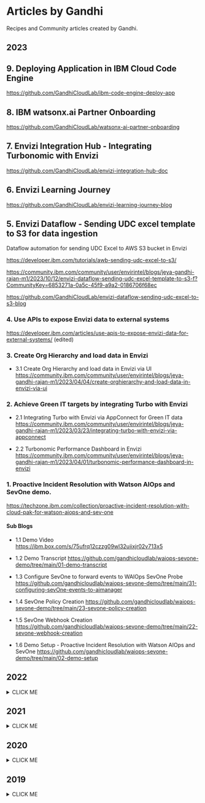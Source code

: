 # Articles by Gandhi

Recipes and Community articles created by Gandhi.


## 2023

## 9. Deploying Application in IBM Cloud Code Engine

https://github.com/GandhiCloudLab/ibm-code-engine-deploy-app

## 8. IBM watsonx.ai Partner Onboarding

https://github.com/GandhiCloudLab/watsonx-ai-partner-onboarding

## 7. Envizi Integration Hub - Integrating Turbonomic with Envizi

https://github.com/GandhiCloudLab/envizi-integration-hub-doc

## 6. Envizi Learning Journey

https://github.com/GandhiCloudLab/envizi-learning-journey-blog

## 5. Envizi Dataflow - Sending UDC excel template to S3 for data ingestion

Dataflow automation for sending UDC Excel to AWS S3 bucket in Envizi

https://developer.ibm.com/tutorials/awb-sending-udc-excel-to-s3/

https://community.ibm.com/community/user/envirintel/blogs/jeya-gandhi-rajan-m1/2023/10/12/envizi-dataflow-sending-udc-excel-template-to-s3-f?CommunityKey=6853271a-0a5c-45f9-a9a2-0186706f68ec

https://github.com/GandhiCloudLab/envizi-dataflow-sending-udc-excel-to-s3-blog

### 4. Use APIs to expose Envizi data to external systems
https://developer.ibm.com/articles/use-apis-to-expose-envizi-data-for-external-systems/ (edited)

### 3. Create Org Hierarchy and load data in Envizi

- 3.1 Create Org Hierarchy and load data in Envizi via UI
https://community.ibm.com/community/user/envirintel/blogs/jeya-gandhi-rajan-m1/2023/04/04/create-orghierarchy-and-load-data-in-envizi-via-ui

### 2. Achieve Green IT targets by integrating Turbo with Envizi

- 2.1 Integrating Turbo with Envizi via AppConnect for Green IT data
https://community.ibm.com/community/user/envirintel/blogs/jeya-gandhi-rajan-m1/2023/03/23/integrating-turbo-with-envizi-via-appconnect

- 2.2 Turbonomic Performance Dashboard in Envizi
https://community.ibm.com/community/user/envirintel/blogs/jeya-gandhi-rajan-m1/2023/04/01/turbonomic-performance-dashboard-in-envizi


### 1. Proactive Incident Resolution with Watson AIOps and SevOne demo. 
https://techzone.ibm.com/collection/proactive-incident-resolution-with-cloud-pak-for-watson-aiops-and-sev-one

#### Sub Blogs
- 1.1 Demo Video
https://ibm.box.com/s/75ufrq12czzg09wl32uiixjr02v713x5

- 1.2 Demo Transcript
https://github.com/gandhicloudlab/waiops-sevone-demo/tree/main/01-demo-transcript

- 1.3 Configure SevOne to forward events to WAIOps SevOne Probe 
https://github.com/gandhicloudlab/waiops-sevone-demo/tree/main/31-configuring-sevOne-events-to-aimanager

- 1.4 SevOne Policy Creation
https://github.com/gandhicloudlab/waiops-sevone-demo/tree/main/23-sevone-policy-creation

- 1.5 SevOne Webhook Creation
https://github.com/gandhicloudlab/waiops-sevone-demo/tree/main/22-sevone-webhook-creation

- 1.6 Demo Setup - Proactive Incident Resolution with Watson AIOps and SevOne
https://github.com/gandhicloudlab/waiops-sevone-demo/tree/main/02-demo-setup


## 2022

<details><summary>CLICK ME</summary>

### 23. Watson AIOps 3.5 Temporal Group Training with SevOne Events
https://community.ibm.com/community/user/aiops/blogs/jeya-gandhi-rajan-m1/2022/12/05/watson-aiops-35-temporal-group-training-with-sevon

### 22. Creating IBM SevOne Topology in IBM Watson AIOps 3.5
https://community.ibm.com/community/user/aiops/blogs/jeya-gandhi-rajan-m1/2022/12/05/creating-ibm-sevone-topology-in-ibm-watson-aiops-3

### 21. Insights on Watson AIOps Topology Match Tokens
https://community.ibm.com/community/user/aiops/blogs/jeya-gandhi-rajan-m1/2022/12/06/insights-on-watson-aiops-topology-match-tokens

### 20. Insights on Watson AIOps Topology Merge Rules
https://community.ibm.com/community/user/aiops/blogs/jeya-gandhi-rajan-m1/2022/12/06/insights-on-watson-aiops-topology-merge-rules

### 19. IBM Watson AIOps 3.5 Integration with IBM SevOne
https://community.ibm.com/community/user/aiops/blogs/jeya-gandhi-rajan-m1/2022/11/29/ibm-watson-aiops-35-integration-with-ibm-sevone

### 18. Sending Events to Watson AIOps 3.5 using Generic Webhook Probe
https://community.ibm.com/community/user/aiops/blogs/jeya-gandhi-rajan-m1/2022/11/29/sending-events-to-watson-aiops-35-using-generic-we

### 17. Simple scripts to install Watson AIOps 3.5
https://community.ibm.com/community/user/aiops/blogs/jeya-gandhi-rajan-m1/2022/11/29/simple-scripts-to-install-watson-aiops-35



### 16. WAIOps v3.3 - Part 13 : Inferencing - Resolve Incidents
https://community.ibm.com/community/user/aiops/blogs/jeya-gandhi-rajan-m1/2022/05/06/waiops-v33-part-13-inferencing-resolve-incidents

### 15. WAIOps v3.3 - Part 12 : Inferencing - View Results
https://community.ibm.com/community/user/aiops/blogs/jeya-gandhi-rajan-m1/2022/05/06/waiops-v33-part-12-inferencing-view-results

### 14. WAIOps v3.3 - Part 11 : Inferencing
https://community.ibm.com/community/user/aiops/blogs/jeya-gandhi-rajan-m1/2022/05/06/waiops-v33-part-11-inferencing

### 13. WAIOps v3.3 - Part 10 : Training
https://community.ibm.com/community/user/aiops/blogs/jeya-gandhi-rajan-m1/2022/05/06/waiops-v33-part-10-training

### 12. WAIOps v3.3 - Part 09 : Create Runbook
https://community.ibm.com/community/user/aiops/blogs/jeya-gandhi-rajan-m1/2022/05/06/waiops-v33-part-09-create-runbook

### 11. WAIOps v3.3 - Part 08 : Create AI-Model Definition
https://community.ibm.com/community/user/aiops/blogs/jeya-gandhi-rajan-m1/2022/05/06/waiops-v33-part-08-create-ai-model-definition

### 10. WAIOps v3.3 - Part 07 : Create Application in AI-Manager
https://community.ibm.com/community/user/aiops/blogs/jeya-gandhi-rajan-m1/2022/05/06/waiops-v33-part-07-create-application-in-ai-manage

### 9. WAIOps v3.3 - Part 06 : Slack Account Creation and Integration
https://community.ibm.com/community/user/aiops/blogs/jeya-gandhi-rajan-m1/2022/05/06/waiops-v33-part-06-slack-account-creation-and-inte

### 8. WAIOps v3.3 - Part 05 : Create Data and Tool Integrations
https://community.ibm.com/community/user/aiops/blogs/jeya-gandhi-rajan-m1/2022/05/06/waiops-v33-part-05-create-data-and-tool-integratio

### 7. WAIOps v3.3 - Part 04 : Installing iLender App
https://community.ibm.com/community/user/aiops/blogs/jeya-gandhi-rajan-m1/2022/05/06/waiops-v33-part-04-installing-ilender-app

### 6. WAIOps v3.3 - Part 03 : Installing Humio
https://community.ibm.com/community/user/aiops/blogs/jeya-gandhi-rajan-m1/2022/05/06/waiops-v33-part-03-installing-humio

### 5. WAIOps v3.3 - Part 02 : Watson AIOps AI-Manager Installation
https://community.ibm.com/community/user/aiops/blogs/jeya-gandhi-rajan-m1/2022/05/06/waiops-v33-part-02-watson-aiops-ai-manager-install

### 4. WAIOps v3.3 - Part 01 : Watson AIOps 3.3 Demo Setup
https://community.ibm.com/community/user/aiops/blogs/jeya-gandhi-rajan-m1/2022/05/06/waiops-v33-part-01-watson-aiops-33-demo-setup

### 3. AIOps v3.2 - Topology API Part 3 : Create, Link and Delete topology nodes using API
https://community.ibm.com/community/user/aiops/blogs/jeya-gandhi-rajan-m1/2022/03/07/aiops-v32-topology-api-part-3-create-link-and-dele

### 2. AIOps v3.2 - Topology API Part 2 : Create BookInfo App Topology using API
https://community.ibm.com/community/user/aiops/blogs/jeya-gandhi-rajan-m1/2022/03/07/aiops-v32-topology-api-part-2-create-topology-for

### 1. AIOps v3.2 - Topology API Part 1 : Enabling Topology Manager API
https://community.ibm.com/community/user/aiops/blogs/jeya-gandhi-rajan-m1/2022/03/07/aiops-v32-topology-api-part-1-enabling-topology-ma

</details>

## 2021

<details><summary>CLICK ME</summary>

### 44. WAIOps v3.2 - Series 01 : Watson AIOps 3.2 Demo Setup
https://community.ibm.com/community/user/aiops/blogs/jeya-gandhi-rajan-m1/2021/12/27/waiops-v32-series-01-watson-aiops-32-demo-setup

### 43. WAIOps v3.2 - Series 02 : Watson AIOps AI-Manager Installation
https://community.ibm.com/community/user/aiops/blogs/jeya-gandhi-rajan-m1/2021/12/27/waiops-v32-series-02-watson-aiops-ai-manager-insta

### 42. WAIOps v3.2 - Series 03 : Installing iLender App
https://community.ibm.com/community/user/aiops/blogs/jeya-gandhi-rajan-m1/2021/12/27/waiops-v32-series-03-installing-ilender-app

### 41. WAIOps v3.2 - Series 04 : Create Data and Tool Integrations
https://community.ibm.com/community/user/aiops/blogs/jeya-gandhi-rajan-m1/2021/12/27/waiops-v32-series-04-create-data-and-tool-integrat

### 40. WAIOps v3.2 - Series 05 : Slack Account Creation and Integration
https://community.ibm.com/community/user/aiops/blogs/jeya-gandhi-rajan-m1/2021/12/27/waiops-v32-series-05-slack-account-creation-and-in

### 39. WAIOps v3.2 - Series 06 : Create Application in AI-Manager
https://community.ibm.com/community/user/aiops/blogs/jeya-gandhi-rajan-m1/2021/12/27/waiops-v32-series-06-create-application-in-ai-mana

### 38. WAIOps v3.2 - Series 07 : Create AI-Model Definition
https://community.ibm.com/community/user/aiops/blogs/jeya-gandhi-rajan-m1/2021/12/27/waiops-v32-series-07-create-ai-model-definition

### 37. WAIOps v3.2 - Series 08 : Training
https://community.ibm.com/community/user/aiops/blogs/jeya-gandhi-rajan-m1/2021/12/27/waiops-v32-series-08-training

### 36. WAIOps v3.2 - Series 09 : Inferencing
https://community.ibm.com/community/user/aiops/blogs/jeya-gandhi-rajan-m1/2021/12/27/waiops-v32-series-09-inferencing

### 35. Installing Humio on RedHat Openshift
https://community.ibm.com/community/user/aiops/blogs/jeya-gandhi-rajan-m1/2021/12/28/installing-humio-on-redhat-openshift

### 34. Sending Instana Events to WAIOps 3.2.0 AIMgr
https://community.ibm.com/community/user/aiops/blogs/jeya-gandhi-rajan-m1/2021/12/28/sending-instana-events-to-waiops-320-aimgr

### 33. WAIOps Demo with Instana and iLender App : 5 - Inferencing
https://community.ibm.com/community/user/aiops/blogs/jeya-gandhi-rajan-m1/2021/09/21/waiops-ins-ilender-5-inferencing

### 32. WAIOps Demo with Instana and iLender App : 4 - App and AI Model Management and Training
https://community.ibm.com/community/user/aiops/blogs/jeya-gandhi-rajan-m1/2021/09/21/waiops-ins-ilender-4-app-aimodel-training

### 31. WAIOps Demo with Instana and iLender App : 3 - Data and Tool Integrations
https://community.ibm.com/community/user/aiops/blogs/jeya-gandhi-rajan-m1/2021/09/21/waiops-ins-ilender-3-data-tool-integration

### 30. WAIOps Demo with Instana and iLender App : 2 - Initial Configuration
https://community.ibm.com/community/user/aiops/blogs/jeya-gandhi-rajan-m1/2021/09/21/waiops-ins-ilender-2-initial-configuration

### 29. WAIOps Demo with Instana and iLender App : 1 - Overview
https://community.ibm.com/community/user/aiops/blogs/jeya-gandhi-rajan-m1/2021/09/21/waiops-ins-ilender-1-overview

### 28. ServiceNow and WAIOps : 3 - Configuring Watson AIOps roles to ServiceNow users
https://community.ibm.com/community/user/aiops/blogs/jeya-gandhi-rajan-m1/2021/09/08/snow-waiops-3-configuring-waiops-roles-in-snow

### 27. ServiceNow and WAIOps : 2 - Installing Watson AIOps App plugin in ServiceNow Developer Instance
https://community.ibm.com/community/user/aiops/blogs/jeya-gandhi-rajan-m1/2021/09/08/snow-waiops-2-installing-waiops-app-plugin

### 26. ServiceNow and WAIOps : 1 - Create ServiceNow incidents for Similar Incidents in Watson AIOps
https://community.ibm.com/community/user/aiops/blogs/jeya-gandhi-rajan-m1/2021/09/08/snow-waiops-1-create-snow-incidents

### 25.Instana and WAIOps Integration : 7 - Create Alert in Instana
https://community.ibm.com/community/user/aiops/blogs/jeya-gandhi-rajan-m1/2021/09/08/ins-waiops-7-create-alert-in-instana

### 24.Instana and WAIOps Integration : 6 - Create Alert Channels in Instana
https://community.ibm.com/community/user/aiops/blogs/jeya-gandhi-rajan-m1/2021/09/08/ins-waiops-6-create-alert-channels-in-instana

### 23.Instana and WAIOps Integration : 5 - Create Events in Instana
https://community.ibm.com/community/user/aiops/blogs/jeya-gandhi-rajan-m1/2021/09/08/ins-waiops-5-create-events-in-instana

### 22.Instana and WAIOps Integration : 4 - Create Custom Payload in Instana
https://community.ibm.com/community/user/aiops/blogs/jeya-gandhi-rajan-m1/2021/09/08/ins-waiops-4-create-custom-payload-in-instana

### 21.Instana and WAIOps Integration : 3 - Create Application in Instana
https://community.ibm.com/community/user/aiops/blogs/jeya-gandhi-rajan-m1/2021/09/08/ins-waiops-3-create-application-in-instana

### 20.Instana and WAIOps Integration : 2 - Create Instana Webhook in Watson AIOps Event Manager NOI
https://community.ibm.com/community/user/aiops/blogs/jeya-gandhi-rajan-m1/2021/09/08/ins-waiops-2-create-instana-webhook-in-waiops

### 19.Instana and WAIOps Integration : 1 - Integrating Instana with Watson AIOps
https://community.ibm.com/community/user/aiops/blogs/jeya-gandhi-rajan-m1/2021/09/08/ins-waiops-1-integrating-instana-with-watson-aiops


### 18. AIOps v3.1 - Series 10 : Create and Execute RunBook in Watson AIOps
https://community.ibm.com/community/user/aiops/blogs/jeya-gandhi-rajan-m1/2021/06/27/aiops-v31-series-10-create-and-execute-runbook-in

### 17. AIOps v3.1 - Series 09 : BookInfo Demo Setup for AIOps
https://community.ibm.com/community/user/aiops/blogs/jeya-gandhi-rajan-m1/2021/05/12/aiops-v31-series-09-bookinfo-demo-setup-for-aiops

### 16. AIOps v3.1 - Series 08 : Installing BookInfo app for AIOps
https://community.ibm.com/community/user/aiops/blogs/jeya-gandhi-rajan-m1/2021/05/12/aiops-v31-series-08-installing-bookinfo-app-for-ai

### 15. AIOps v3.1 - Series 07 : Configuring Event Manager
https://community.ibm.com/community/user/aiops/blogs/jeya-gandhi-rajan-m1/2021/05/12/aiops-v31-series-07-configuring-event-manager

### 14. AIOps v3.1 - Series 06 : Inferencing Log Anomaly, Event Grouping and Similar Incidents
https://community.ibm.com/community/user/aiops/blogs/jeya-gandhi-rajan-m1/2021/05/12/aiops-v31-series-06-inferencing-log-anomaly-event

### 13. AIOps v3.1 - Series 05 : Training Logs, Events and Incidents
https://community.ibm.com/community/user/aiops/blogs/jeya-gandhi-rajan-m1/2021/05/12/aiops-v31-series-05-training-logs-events-and-incid

### 12. AIOps v3.1 - Series 04 : Create Training Definition for Logs, Events and Incidents
https://community.ibm.com/community/user/aiops/blogs/jeya-gandhi-rajan-m1/2021/05/12/aiops-v31-series-04-create-training-definition-for

### 11. AIOps v3.1 - Series 03 : Create Application using Kubernetes Observer
https://community.ibm.com/community/user/aiops/blogs/jeya-gandhi-rajan-m1/2021/05/12/aiops-v31-series-03-create-application-using-kuber

### 10. AIOps v3.1 - Series 02 : Slack Account Creation and Integration
https://community.ibm.com/community/user/aiops/blogs/jeya-gandhi-rajan-m1/2021/05/12/aiops-v31-series-02-slack-account-creation-and-int

### 9. AIOps v3.1 - Series 01 : Data and Tool Integrations
https://community.ibm.com/community/user/aiops/blogs/jeya-gandhi-rajan-m1/2021/05/12/aiops-v31-series-01-data-and-tool-integrations

### 8. Using AI-Manager APIs in Watson AI-Ops

https://community.ibm.com/community/user/aiops/blogs/jeya-gandhi-rajan-m1/2021/03/29/using-ai-manager-apis-in-watson-ai-ops

Published on Mar 29, 2021

### 7. Similar Incidents by AI-Manager in Watson AIOps
https://community.ibm.com/community/user/middleware/blogs/jeya-gandhi-rajan-m1/2021/02/23/similar-incidents-by-ai-manager-in-watson-aiops

Published on Feb 24, 2021

### 6. Training Similar Incidents for AI Manager in Watson AIOps
https://community.ibm.com/community/user/middleware/blogs/jeya-gandhi-rajan-m1/2021/02/23/training-similar-incidents-for-ai-manager-in-watso

Published on Feb 24, 2021

### 5. Event Grouping by AI-Manager in Watson AIOps
https://community.ibm.com/community/user/middleware/blogs/jeya-gandhi-rajan-m1/2021/02/23/event-grouping-by-ai-manager-in-watson-aiops

Published on Feb 24, 2021

### 4. Training Events for AI-Manager in Watson AIOps
https://community.ibm.com/community/user/middleware/blogs/jeya-gandhi-rajan-m1/2021/02/23/training-events-for-ai-manager-in-watson-aiops

Published on Feb 24, 2021

### 3. Log Anomaly Detection by AI-Manager in Watson AI-Ops

This article showcase the Log Anomaly detection capability of AI-Manager in Watson AI-Ops using LogDNA and BookInfo app.

https://community.ibm.com/community/user/middleware/blogs/jeya-gandhi-rajan-m1/2021/02/14/log-anomaly-detection-by-ai-manager-in-w-ai-ops

Published on Feb 15, 2021

### 2. Training Log anomaly models for AI Manager in Watson AIOps

This article explains about how to train normal logs from LogDNA and create log anomaly models for AI Manager in Watson AIOps.


https://community.ibm.com/community/user/middleware/blogs/jeya-gandhi-rajan-m1/2021/02/10/training-log-anomaly-models-for-ai-manager

Published on Feb 10, 2021


### 1. Configuring AI-Manager in Watson AI-Ops

This article explains about how to configure AI-Manager for training and inferencing the logs/events/incidents.


https://community.ibm.com/community/user/middleware/blogs/jeya-gandhi-rajan-m1/2021/02/09/configuring-ai-manager-in-watson-ai-ops

Published on Feb 9, 2021


</details>

## 2020
<details><summary>CLICK ME</summary>


### 18. MCM Monitoring Configuration Setup : use case - Web UI is becoming slow

This recipe explains about the following. 1. Incident details - Web UI Responding Slow, 2. Configuring Threshold, 3. Configuring Runbook, 4. Configuring Event Policies, 5. Configuring Incident Policies

https://developer.ibm.com/recipes/tutorials/mcm-monitoring-configuration-setup-use-case-web-ui-is-becoming-slow/

Published on July 30, 2020



### 17. MCM Monitoring Configuration Setup : use case - Notification messages are not received

This recipe explains about the following. 1. Incident details - Notification messages are not received, 2. Configuring Threshold, 3. Configuring Runbook, 4. Configuring Event Policies, 5. Configuring Incident Policies

https://developer.ibm.com/recipes/tutorials/mcm-monitoring-configuration-setup-use-case-notification-messages-are-not-received/

Published on July 30, 2020



### 16. MCM Monitoring : use case - Web UI is becoming slow

This recipe explains about the following. 1. Use case - Web UI is becoming slow, 2. Incident Details related to the use case, 3. How SRE is anaylsing and fixing the incident

https://developer.ibm.com/recipes/tutorials/mcm-monitoring-use-case-web-ui-is-becoming-slow/

Published on July 29, 2020



### 15. MCM Monitoring : use case - Notification messages are not received

This recipe explains about the following. 1. Use case - Notification messages are not received, 2. Incident Details related to the use case, 3. How SRE is anaylsing and fixing the incident

https://developer.ibm.com/recipes/tutorials/mcm-monitoring-use-case-notification-messages-are-not-received/

Published on July 29, 2020



### 14. MCM - App Management and Sample apps

This recipe explains about the following. 1. MCM Application management capabilities, 2. MCM Application resources , 3. Sample apps for Channel types Namespace, Helm and Git

https://developer.ibm.com/recipes/tutorials/mcm-app-management-and-sample-apps/

Published on July 22, 2020



### 13. Part 1: Instrumenting Micro-Services and Monitoring through Golden Signals in Cloud Pak for Multi-Cloud Management

This recipe explains about the following. Server prerequisite for Monitoring Installation of J2SE Runtime Data Collector instrumented UPro app Accessing the installed application Monitoring Golden Signals

https://developer.ibm.com/recipes/tutorials/installing-runtime-data-collector-instrumented-app-and-monitoring-mcm-golden-signals/

Published on July 7, 2020 


### 12. Implementing MCM Service Discovery in RHOCP 4.3 Clusters

This recipe explains about the following. 1. Configuring DNS in Managed Cluster for Service Discovery 2. Installing a sample application 3. Required Kubernetes objects changes for Service Discovery

https://developer.ibm.com/recipes/tutorials/implementing-mcm-service-discovery-in-rhocp-4-3-clusters/

Published on June 21, 2020



### 11. DevSecOps using Aquasec Trivy

Recipe explains about ...  1. How to integrate trivy in Jenkins   2. How to integrate trivy in Tekton

https://developer.ibm.com/recipes/tutorials/devsecops-using-aquasec-trivy/

Published on May 14, 2020



### 10. Creating Private Catalog Tiles in IBM Cloud

Recipe explains about ... 1. Create Private Catalog in IBM Cloud  2. Create Tiles in Private Catalog  3. View Tiles  4. Run tiles

https://developer.ibm.com/recipes/tutorials/creating-private-catalog-tiles-in-ibm-cloud/

Published on May 8, 2020



### 9. Monitoring with Prometheus and Grafana in RedHat Openshift 4.3

Recipe explains about ... 1. How to use default Grafana dashboard 2. How to install Prometheus and Grafana Operators 3. How to install Prometheus and Grafana Operators instances, service monitors and dashboards 4. How to import and view Custom dashboards

https://developer.ibm.com/recipes/tutorials/monitoring-with-prometheus-and-grafana-in-redhat-openshift-4-3/

Published on April 15, 2020



### 8. Configuring Sysdig for Openshift Cluster Monitoring with IBM Cloud

This recipe explains about how to configure Sysdig in Openshift for cluster Monitoring. SysDig instance is installed in IBM Cloud, Sysdig Agent is deployed in Openshift. Recipe shows different graphs available in Sysdig.

https://developer.ibm.com/recipes/tutorials/configuring-sysdig-for-openshift-cluster-monitoring-with-ibm-cloud/

Published on April 15, 2020 


### 7. Application Migration using Transformation Advisor and Tekton pipeline

Application Migration using Transformation Advisor and Tekton pipeline
View Migration Complexity in TA Push Migration artifacts to GIT Repo from TA Configure a Webhook in Tekton Modify source code in GIT View Tekton pipeline running View application deployed in OC Access the application in browse

https://developer.ibm.com/recipes/tutorials/application-migration-using-transformation-advisor-and-tekton-pipeline/

Published on March 5, 2020 




### 6. Tekton Pipeline for Transformation Advisor generated Liberty App

TA generates migration artifacts to deploy an app in Kubernetes. Using Tekton Pipeline, we build docker image and deploy app in Openshift. A resource called `Task` contains steps to do the same. Lets install the pipeline and understand its resources.

https://developer.ibm.com/recipes/tutorials/tekton-pipeline-for-transformation-advisor-generated-liberty-app/

Published on March 5, 2020




### 5. IBM Cloud Pak for Applications v4.0.1 Installation on RHOCP 4.2 or 4.3

The detailed steps to install IBM Cloud Pak for applications v4.0.1 on top of RedHat Openshift Container Platform v4.2 or v4.3 cluster is described here.

https://developer.ibm.com/recipes/tutorials/ibm-cloud-pak-for-applications-v4-0-1-installation/

Published on March 5, 2020




### 4. A best Practice in Dockerizing Vue.js Application

This recipe explains a very important Best Practice in Dockerizing the Vue.js application. The same could be applicable for any Node.js applications as well.

https://developer.ibm.com/recipes/tutorials/a-best-practice-in-dockerizing-vue-js-application/

Published on March 2, 2020




### 3. Deploying Appsody app in Openshift using Tekton pipeline

The Objective of this recipe is to explain the following. Create a springboot application using Appsody Run the application locally using Appsody Create Tekton pipeline for the application from Kabanero Push the application to OCP through Tekton

https://developer.ibm.com/recipes/tutorials/deploying-appsody-app-in-openshift-using-tekton-pipeline/


Published on January 13, 2020




### 2. Cloud Pak for Applications 4.0 Installation on OCP 4.2

This recipe explains the steps to install Cloud Pak for applications v4.0 on top of OCP 4.2 version. Most of the steps mentioned below to be done from your local system. Switch to infra node, when it is explicitly mentioned.

https://developer.ibm.com/recipes/tutorials/cloud-pak-for-applications-4-0-installation-on-ocp-4-2/



Published on January 8, 2020



### 1. Deploy a Serverless Application using Knative in OpenShift 4.2 (CP4App 4.0)

In this recipe we are going deploy an knative app in OCP 4.2 containing Cloud Pak for Application 4.0 Here we are going to focus more on "Virtual Service not ready" error while deploying knative app.

https://developer.ibm.com/recipes/tutorials/deploy-a-serverless-application-using-knative-in-openshift-4-2-cp4app-4-0/


Published on January 3, 2020

</details>

## 2019
<details><summary>CLICK ME</summary>

### 2. Deploying Serverless Application using Knative in OpenShift 3.11 (CP4A)

This recipe explains about the following topics. 1. Defining k-native service resource for v1 2. Deploying v1 version of the application 3. Defining k-native service resource for v2 4. Deploying v2 version of the application

https://developer.ibm.com/recipes/tutorials/deploying-serverless-application-using-knative-in-openshift-cp4a/



Published on December 12, 2019




### 1. Deploying Greetings Application in Cloud pak for Multicloud Management (CP4M)

This recipe explains about the following topics with respect to Cloud Pak for MCM 1. Defining application resources for MCM 2. Deploying MCM Application 3. Application Topology 4. Namespaces 5. Viewing created Resources 6. Resources yaml files

https://developer.ibm.com/recipes/tutorials/deploying-greetings-application-in-cloud-pak-for-multicloud-management-cp4m/



Published on November 10, 2019
</details>

